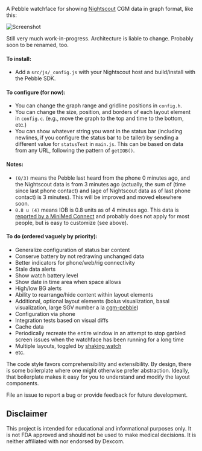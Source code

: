 A Pebble watchface for showing [Nightscout](https://github.com/nightscout/cgm-remote-monitor) CGM data in graph format, like this:

![Screenshot](http://i.imgur.com/DfCeIs2.png)

Still very much work-in-progress. Architecture is liable to change. Probably soon to be renamed, too.

#### To install:
* Add a `src/js/_config.js` with your Nightscout host and build/install with the Pebble SDK.

#### To configure (for now):
* You can change the graph range and gridline positions in `config.h`.
* You can change the size, position, and borders of each layout element in `config.c`. (e.g., move the graph to the top and time to the bottom, etc.)
* You can show whatever string you want in the status bar (including newlines, if you configure the status bar to be taller) by sending a different value for `statusText` in `main.js`. This can be based on data from any URL, following the pattern of `getIOB()`.

#### Notes:
* `(0/3)` means the Pebble last heard from the phone 0 minutes ago, and the Nightscout data is from 3 minutes ago (actually, the sum of (time since last phone contact) and (age of Nightscout data as of last phone contact) is 3 minutes). This will be improved and moved elsewhere soon.
* `0.8 u (4)` means IOB is 0.8 units as of 4 minutes ago. This data is [reported by a MiniMed Connect](https://github.com/mddub/minimed-connect-to-nightscout) and probably does not apply for most people, but is easy to customize (see above).

#### To do (ordered vaguely by priority):
* Generalize configuration of status bar content
* Conserve battery by not redrawing unchanged data
* Better indicators for phone/web/rig connectivity
* Stale data alerts
* Show watch battery level
* Show date in time area when space allows
* High/low BG alerts
* Ability to rearrange/hide content within layout elements
* Additional, optional layout elements (bolus visualization, basal visualization, large SGV number a la [cgm-pebble](https://github.com/nightscout/cgm-pebble))
* Configuration via phone
* Integration tests based on visual diffs
* Cache data
* Periodically recreate the entire window in an attempt to stop garbled screen issues when the watchface has been running for a long time
* Multiple layouts, toggled by [shaking watch](https://developer.getpebble.com/guides/pebble-apps/sensors/accelerometer/#tap-event-service)
* etc.

The code style favors comprehensibility and extensibility. By design, there is some boilerplate where one might otherwise prefer abstraction. Ideally, that boilerplate makes it easy for you to understand and modify the layout components.

File an issue to report a bug or provide feedback for future development.

## Disclaimer

This project is intended for educational and informational purposes only. It is not FDA approved and should not be used to make medical decisions. It is neither affiliated with nor endorsed by Dexcom.
